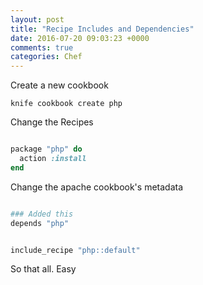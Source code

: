 ```yaml
---
layout: post
title: "Recipe Includes and Dependencies"
date: 2016-07-20 09:03:23 +0000
comments: true
categories: Chef
---
```


Create a new cookbook

```
knife cookbook create php
```

Change the Recipes

```ruby php/recipes/default.rb

package "php" do
  action :install
end

```

Change the apache cookbook's metadata

```ruby apache/metadata.rb

### Added this
depends "php"

```

```ruby apache/recipes/default.rb

include_recipe "php::default"

```

So that all. Easy
